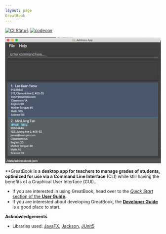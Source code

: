 ```yaml
---
layout: page
GreatBook
---
```


[![CI Status](https://github.com/AY2122S2-TIC4002-F18-2/tp2/workflows/Java%20CI/badge.svg)](https://github.com/AY2122S2-TIC4002-F18-2/tp2/actions)
[![codecov](https://codecov.io/gh/AY2122S2-TIC4002-F18-2/tp2/branch/master/graph/badge.svg)](https://codecov.io/gh/AY2122S2-TIC4002-F18-2/tp2)

![Ui](images/Ui.png)

**GreatBook is a **desktop app for teachers to manage grades of students, optimized for use via a Command Line Interface** (CLI) while still having the benefits of a Graphical User Interface (GUI)..

* If you are interested in using GreatBook, head over to the [_Quick Start_ section of the **User Guide**](UserGuide.html#quick-start).
* If you are interested about developing GreatBook, the [**Developer Guide**](DeveloperGuide.html) is a good place to start.


**Acknowledgements**

* Libraries used: [JavaFX](https://openjfx.io/), [Jackson](https://github.com/FasterXML/jackson), [JUnit5](https://github.com/junit-team/junit5)
